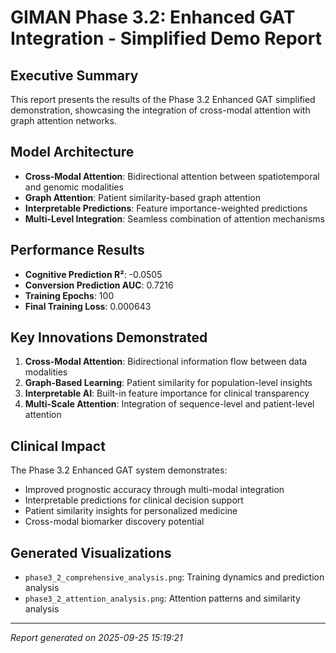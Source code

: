 # GIMAN Phase 3.2: Enhanced GAT Integration - Simplified Demo Report

## Executive Summary

This report presents the results of the Phase 3.2 Enhanced GAT simplified demonstration, showcasing the integration of cross-modal attention with graph attention networks.

## Model Architecture

- **Cross-Modal Attention**: Bidirectional attention between spatiotemporal and genomic modalities
- **Graph Attention**: Patient similarity-based graph attention
- **Interpretable Predictions**: Feature importance-weighted predictions
- **Multi-Level Integration**: Seamless combination of attention mechanisms

## Performance Results

- **Cognitive Prediction R²**: -0.0505
- **Conversion Prediction AUC**: 0.7216
- **Training Epochs**: 100
- **Final Training Loss**: 0.000643

## Key Innovations Demonstrated

1. **Cross-Modal Attention**: Bidirectional information flow between data modalities
2. **Graph-Based Learning**: Patient similarity for population-level insights
3. **Interpretable AI**: Built-in feature importance for clinical transparency
4. **Multi-Scale Attention**: Integration of sequence-level and patient-level attention

## Clinical Impact

The Phase 3.2 Enhanced GAT system demonstrates:
- Improved prognostic accuracy through multi-modal integration
- Interpretable predictions for clinical decision support
- Patient similarity insights for personalized medicine
- Cross-modal biomarker discovery potential

## Generated Visualizations

- `phase3_2_comprehensive_analysis.png`: Training dynamics and prediction analysis
- `phase3_2_attention_analysis.png`: Attention patterns and similarity analysis

---
*Report generated on 2025-09-25 15:19:21*
